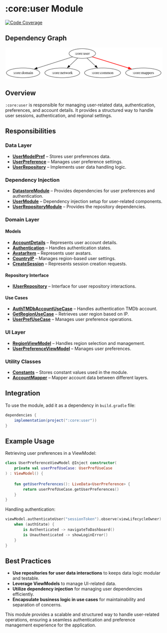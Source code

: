 # :core:user Module

[![Code Coverage][core-user-coverage-badge]][core-user-coverage-link]

## Dependency Graph

![Dependency graph](../../docs/images/module-graphs/core-user.svg)

## Overview

`:core:user` is responsible for managing user-related data, authentication, preferences, and account details. It provides a structured way to handle user sessions, authentication, and regional settings.

## Responsibilities

### Data Layer

- **[UserModelPref](../user/src/main/kotlin/com/waffiq/bazz_movies/core/user/data/model/UserModelPref.kt)** – Stores user preferences data.
- **[UserPreference](../user/src/main/kotlin/com/waffiq/bazz_movies/core/user/data/model/UserPreference.kt)** – Manages user preference settings.
- **[UserRepository](../user/src/main/kotlin/com/waffiq/bazz_movies/core/user/data/repository/UserRepository.kt)** – Implements user data handling logic.

### Dependency Injection

- **[DatastoreModule](../user/src/main/kotlin/com/waffiq/bazz_movies/core/user/di/DatastoreModule.kt)** – Provides dependencies for user preferences and authentication.
- **[UserModule](../user/src/main/kotlin/com/waffiq/bazz_movies/core/user/di/UserModule.kt)** – Dependency injection setup for user-related components.
- **[UserRepositoryModule](../user/src/main/kotlin/com/waffiq/bazz_movies/core/user/di/UserRepositoryModule.kt)** – Provides the repository dependencies.

### Domain Layer

#### Models

- **[AccountDetails](../user/src/main/kotlin/com/waffiq/bazz_movies/core/user/domain/model/account/AccountDetails.kt)** – Represents user account details.
- **[Authentication](../user/src/main/kotlin/com/waffiq/bazz_movies/core/user/domain/model/account/Authentication.kt)** – Handles authentication states.
- **[AvatarItem](../user/src/main/kotlin/com/waffiq/bazz_movies/core/user/domain/model/account/AvatarItem.kt)** – Represents user avatars.
- **[CountryIP](../user/src/main/kotlin/com/waffiq/bazz_movies/core/user/domain/model/account/CountryIP.kt)** – Manages region-based user settings.
- **[CreateSession](../user/src/main/kotlin/com/waffiq/bazz_movies/core/user/domain/model/account/CreateSession.kt)** – Represents session creation requests.

#### Repository Interface

- **[IUserRepository](../user/src/main/kotlin/com/waffiq/bazz_movies/core/user/domain/repository/IUserRepository.kt)** – Interface for user repository interactions.

#### Use Cases

- **[AuthTMDbAccountUseCase](../user/src/main/kotlin/com/waffiq/bazz_movies/core/user/domain/usecase/authtmdbaccount/AuthTMDbAccountUseCase.kt)** – Handles authentication TMDb account.
- **[GetRegionUseCase](../user/src/main/kotlin/com/waffiq/bazz_movies/core/user/domain/usecase/getregion/GetRegionUseCase.kt)** – Retrieves user region based on IP.
- **[UserPrefUseCase](../user/src/main/kotlin/com/waffiq/bazz_movies/core/user/domain/usecase/userpreference/UserPrefUseCase.kt)** – Manages user preference operations.

### UI Layer

- **[RegionViewModel](../user/src/main/kotlin/com/waffiq/bazz_movies/core/user/ui/viewmodel/RegionViewModel.kt)** – Handles region selection and management.
- **[UserPreferenceViewModel](../user/src/main/kotlin/com/waffiq/bazz_movies/core/user/ui/viewmodel/UserPreferenceViewModel.kt)** – Manages user preferences.

### Utility Classes

- **[Constants](../user/src/main/kotlin/com/waffiq/bazz_movies/core/user/utils/common/Constants.kt)** – Stores constant values used in the module.
- **[AccountMapper](../user/src/main/kotlin/com/waffiq/bazz_movies/core/user/utils/mappers/AccountMapper.kt)** – Mapper account data between different layers.

## Integration

To use the module, add it as a dependency in `build.gradle` file:

```gradle
dependencies {
    implementation(project(":core:user"))
}
```

## Example Usage

Retrieving user preferences in a ViewModel:

```kotlin
class UserPreferenceViewModel @Inject constructor(
    private val userPrefUseCase: UserPrefUseCase
) : ViewModel() {

    fun getUserPreferences(): LiveData<UserPreference> {
        return userPrefUseCase.getUserPreferences()
    }
}
```

Handling authentication:

```kotlin
viewModel.authenticateUser("sessionToken").observe(viewLifecycleOwner) { authState ->
    when (authState) {
        is Authenticated -> navigateToDashboard()
        is Unauthenticated -> showLoginError()
    }
}
```

## Best Practices

- **Use repositories for user data interactions** to keeps data logic modular and testable.
- **Leverage ViewModels** to manage UI-related data.
- **Utilize dependency injection** for managing user dependencies efficiently.
- **Encapsulate business logic in use cases** for maintainability and separation of concerns.

This module provides a scalable and structured way to handle user-related operations, ensuring a seamless authentication and preference management experience for the application.

<!-- LINK -->

[core-user-coverage-badge]: https://codecov.io/gh/waffiqaziz/BAZZ-Movies/branch/main/graph/badge.svg?flag=core-user
[core-user-coverage-link]: https://app.codecov.io/gh/waffiqaziz/BAZZ-Movies/tree/main/core/user/src/main/kotlin/com/waffiq/bazz_movies/core/user
